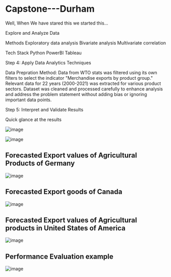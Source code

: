 # Capstone---Durham


Well, When We have stared this we started this...


Explore and Analyze Data

Methods
Exploratory data analysis
Bivariate analysis
Multivariate correlation


Tech Stack
Python
PowerBI 
Tableau




Step 4: Apply Data Analytics Techniques

Data Prepration Method:
Data from WTO stats was filtered using its own filters to select the indicator "Merchandise exports by product group." Relevant data for 22 years (2000-2021) was extracted for various product sectors. Dataset was cleaned and processed carefully to enhance analysis and address the problem statement without adding bias or ignoring important data points.





Step 5: Interpret and Validate Results


Quick glance at the results


![image](https://user-images.githubusercontent.com/65289597/231549762-0a89d7eb-b4fb-4857-9849-cec1229e9a5b.png)

![image](https://user-images.githubusercontent.com/65289597/231549836-b7797605-55eb-4ecb-8c02-1a1f13af9a9f.png)



## Forecasted Export values of Agricultural Products of Germany
![image](https://user-images.githubusercontent.com/65289597/231549885-45bd1faa-aae4-4ccc-a0ed-2964e37df729.png)

## Forecasted Export goods of Canada
![image](https://user-images.githubusercontent.com/65289597/231550424-29b41937-3dca-4aee-979f-cedf9970c793.png)

## Forecasted Export values of Agricultural products in United States of America
![image](https://user-images.githubusercontent.com/65289597/231550499-6f906ac4-625e-4cf8-9b5e-c5a4f7379835.png)


## Performance Evaluation example
![image](https://user-images.githubusercontent.com/65289597/231550631-32e68e38-51a8-45e7-819d-ba7e30021b78.png)





